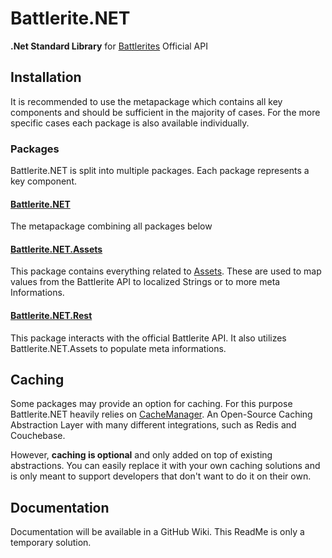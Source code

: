 # Battlerite.NET

**.Net Standard Library** for [Battlerites](https://developer.battlerite.com/) Official API

## Installation

It is recommended to use the metapackage which contains all key components and should be sufficient in the majority of cases.
For the more specific cases each package is also available individually.

### Packages

Battlerite.NET is split into multiple packages. Each package represents a key component.

#### [Battlerite.NET]()

The metapackage combining all packages below

#### [Battlerite.NET.Assets]()

This package contains everything related to [Assets](https://github.com/StunlockStudios/battlerite-assets).
These are used to map values from the Battlerite API to localized Strings or to more meta Informations.

#### [Battlerite.NET.Rest]()

This package interacts with the official Battlerite API. It also utilizes Battlerite.NET.Assets to populate meta informations.

## Caching

Some packages may provide an option for caching. For this purpose Battlerite.NET heavily relies on [CacheManager](https://github.com/MichaCo/CacheManager). An Open-Source Caching Abstraction Layer with many different integrations, such as Redis and Couchebase.

However, **caching is optional** and only added on top of existing abstractions. You can easily replace it with your own caching solutions and is only meant to support developers that don't want to do it on their own.

## Documentation

Documentation will be available in a GitHub Wiki. This ReadMe is only a temporary solution.